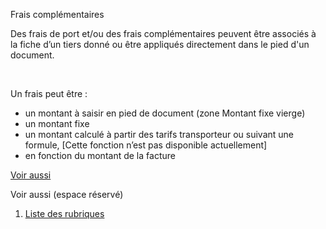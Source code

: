 






Frais complémentaires




Des frais de port et/ou des frais complémentaires peuvent être associés à la fiche d’un tiers donné ou être appliqués directement dans le pied d'un document.


 


Un frais peut être :


* un montant à saisir en pied de document (zone Montant fixe vierge)
* un montant fixe
* un montant calculé à partir des tarifs transporteur ou suivant une formule, [Cette fonction n’est pas disponible actuellement]
* en fonction du montant de la facture


[Voir aussi](javascript:RelatedTopic0.Click())


Voir aussi (espace réservé)
 

1. [Liste des rubriques](#)



